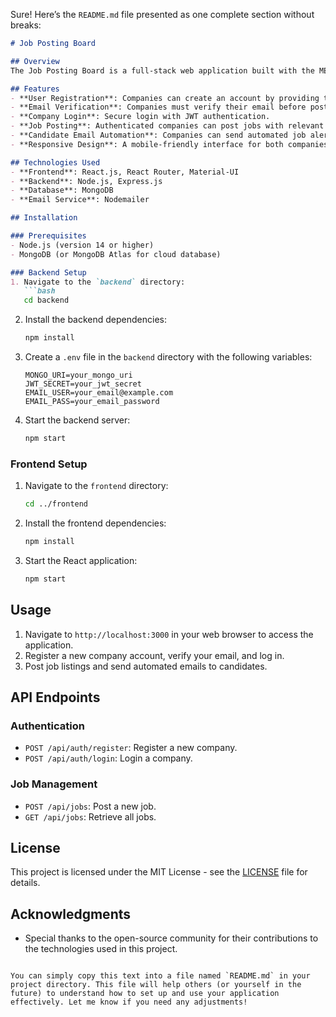 Sure! Here’s the `README.md` file presented as one complete section without breaks:

```markdown
# Job Posting Board

## Overview
The Job Posting Board is a full-stack web application built with the MERN stack (MongoDB, Express.js, React.js, Node.js) that allows companies to register, verify their accounts, post job listings, and send automated emails to candidates. This application aims to streamline the job posting process and enhance communication between companies and potential candidates.

## Features
- **User Registration**: Companies can create an account by providing their details.
- **Email Verification**: Companies must verify their email before posting jobs.
- **Company Login**: Secure login with JWT authentication.
- **Job Posting**: Authenticated companies can post jobs with relevant details.
- **Candidate Email Automation**: Companies can send automated job alerts to multiple candidates via email.
- **Responsive Design**: A mobile-friendly interface for both companies and candidates.

## Technologies Used
- **Frontend**: React.js, React Router, Material-UI
- **Backend**: Node.js, Express.js
- **Database**: MongoDB
- **Email Service**: Nodemailer

## Installation

### Prerequisites
- Node.js (version 14 or higher)
- MongoDB (or MongoDB Atlas for cloud database)

### Backend Setup
1. Navigate to the `backend` directory:
   ```bash
   cd backend
   ```

2. Install the backend dependencies:
   ```bash
   npm install
   ```

3. Create a `.env` file in the `backend` directory with the following variables:
   ```
   MONGO_URI=your_mongo_uri
   JWT_SECRET=your_jwt_secret
   EMAIL_USER=your_email@example.com
   EMAIL_PASS=your_email_password
   ```

4. Start the backend server:
   ```bash
   npm start
   ```

### Frontend Setup
1. Navigate to the `frontend` directory:
   ```bash
   cd ../frontend
   ```

2. Install the frontend dependencies:
   ```bash
   npm install
   ```

3. Start the React application:
   ```bash
   npm start
   ```

## Usage
1. Navigate to `http://localhost:3000` in your web browser to access the application.
2. Register a new company account, verify your email, and log in.
3. Post job listings and send automated emails to candidates.

## API Endpoints

### Authentication
- `POST /api/auth/register`: Register a new company.
- `POST /api/auth/login`: Login a company.

### Job Management
- `POST /api/jobs`: Post a new job.
- `GET /api/jobs`: Retrieve all jobs.

## License
This project is licensed under the MIT License - see the [LICENSE](LICENSE) file for details.

## Acknowledgments
- Special thanks to the open-source community for their contributions to the technologies used in this project.
```

You can simply copy this text into a file named `README.md` in your project directory. This file will help others (or yourself in the future) to understand how to set up and use your application effectively. Let me know if you need any adjustments!
